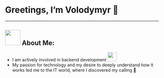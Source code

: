 # Greetings, I’m Volodymyr 👋
___

## <img src="https://raw.githubusercontent.com/TheDudeThatCode/TheDudeThatCode/master/Assets/Developer.gif" width="50" /> About Me:

- I am actively involved in backend development <img src="https://media.giphy.com/media/WUlplcMpOCEmTGBtBW/giphy.gif" width="30">
- My passion for technology and my desire to deeply understand how it works led me to the IT world, where I discovered my calling 🌱
